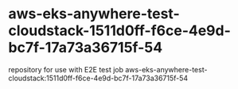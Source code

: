 # aws-eks-anywhere-test-cloudstack-1511d0ff-f6ce-4e9d-bc7f-17a73a36715f-54
repository for use with E2E test job aws-eks-anywhere-test-cloudstack:1511d0ff-f6ce-4e9d-bc7f-17a73a36715f-54
